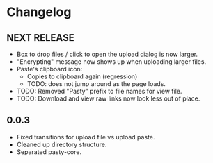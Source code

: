 # Changelog

## NEXT RELEASE
* Box to drop files / click to open the upload dialog is now larger.
* "Encrypting" message now shows up when uploading larger files.
* Paste's clipboard icon:
  * Copies to clipboard again (regression)
  * TODO: does not jump around as the page loads.
* TODO: Removed "Pasty" prefix to file names for view file.
* TODO: Download and view raw links now look less out of place.

## 0.0.3
* Fixed transitions for upload file vs upload paste.
* Cleaned up directory structure.
* Separated pasty-core.

